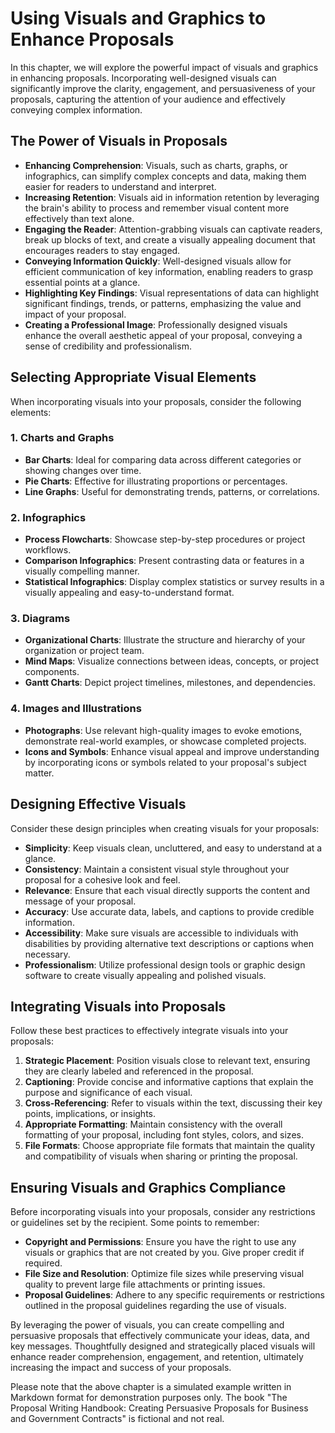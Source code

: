 Using Visuals and Graphics to Enhance Proposals
========================================================

In this chapter, we will explore the powerful impact of visuals and graphics in enhancing proposals. Incorporating well-designed visuals can significantly improve the clarity, engagement, and persuasiveness of your proposals, capturing the attention of your audience and effectively conveying complex information.

The Power of Visuals in Proposals
---------------------------------

* **Enhancing Comprehension**: Visuals, such as charts, graphs, or infographics, can simplify complex concepts and data, making them easier for readers to understand and interpret.
* **Increasing Retention**: Visuals aid in information retention by leveraging the brain's ability to process and remember visual content more effectively than text alone.
* **Engaging the Reader**: Attention-grabbing visuals can captivate readers, break up blocks of text, and create a visually appealing document that encourages readers to stay engaged.
* **Conveying Information Quickly**: Well-designed visuals allow for efficient communication of key information, enabling readers to grasp essential points at a glance.
* **Highlighting Key Findings**: Visual representations of data can highlight significant findings, trends, or patterns, emphasizing the value and impact of your proposal.
* **Creating a Professional Image**: Professionally designed visuals enhance the overall aesthetic appeal of your proposal, conveying a sense of credibility and professionalism.

Selecting Appropriate Visual Elements
-------------------------------------

When incorporating visuals into your proposals, consider the following elements:

### 1. Charts and Graphs

* **Bar Charts**: Ideal for comparing data across different categories or showing changes over time.
* **Pie Charts**: Effective for illustrating proportions or percentages.
* **Line Graphs**: Useful for demonstrating trends, patterns, or correlations.

### 2. Infographics

* **Process Flowcharts**: Showcase step-by-step procedures or project workflows.
* **Comparison Infographics**: Present contrasting data or features in a visually compelling manner.
* **Statistical Infographics**: Display complex statistics or survey results in a visually appealing and easy-to-understand format.

### 3. Diagrams

* **Organizational Charts**: Illustrate the structure and hierarchy of your organization or project team.
* **Mind Maps**: Visualize connections between ideas, concepts, or project components.
* **Gantt Charts**: Depict project timelines, milestones, and dependencies.

### 4. Images and Illustrations

* **Photographs**: Use relevant high-quality images to evoke emotions, demonstrate real-world examples, or showcase completed projects.
* **Icons and Symbols**: Enhance visual appeal and improve understanding by incorporating icons or symbols related to your proposal's subject matter.

Designing Effective Visuals
---------------------------

Consider these design principles when creating visuals for your proposals:

* **Simplicity**: Keep visuals clean, uncluttered, and easy to understand at a glance.
* **Consistency**: Maintain a consistent visual style throughout your proposal for a cohesive look and feel.
* **Relevance**: Ensure that each visual directly supports the content and message of your proposal.
* **Accuracy**: Use accurate data, labels, and captions to provide credible information.
* **Accessibility**: Make sure visuals are accessible to individuals with disabilities by providing alternative text descriptions or captions when necessary.
* **Professionalism**: Utilize professional design tools or graphic design software to create visually appealing and polished visuals.

Integrating Visuals into Proposals
----------------------------------

Follow these best practices to effectively integrate visuals into your proposals:

1. **Strategic Placement**: Position visuals close to relevant text, ensuring they are clearly labeled and referenced in the proposal.
2. **Captioning**: Provide concise and informative captions that explain the purpose and significance of each visual.
3. **Cross-Referencing**: Refer to visuals within the text, discussing their key points, implications, or insights.
4. **Appropriate Formatting**: Maintain consistency with the overall formatting of your proposal, including font styles, colors, and sizes.
5. **File Formats**: Choose appropriate file formats that maintain the quality and compatibility of visuals when sharing or printing the proposal.

Ensuring Visuals and Graphics Compliance
----------------------------------------

Before incorporating visuals into your proposals, consider any restrictions or guidelines set by the recipient. Some points to remember:

* **Copyright and Permissions**: Ensure you have the right to use any visuals or graphics that are not created by you. Give proper credit if required.
* **File Size and Resolution**: Optimize file sizes while preserving visual quality to prevent large file attachments or printing issues.
* **Proposal Guidelines**: Adhere to any specific requirements or restrictions outlined in the proposal guidelines regarding the use of visuals.

By leveraging the power of visuals, you can create compelling and persuasive proposals that effectively communicate your ideas, data, and key messages. Thoughtfully designed and strategically placed visuals will enhance reader comprehension, engagement, and retention, ultimately increasing the impact and success of your proposals.

Please note that the above chapter is a simulated example written in Markdown format for demonstration purposes only. The book "The Proposal Writing Handbook: Creating Persuasive Proposals for Business and Government Contracts" is fictional and not real.
